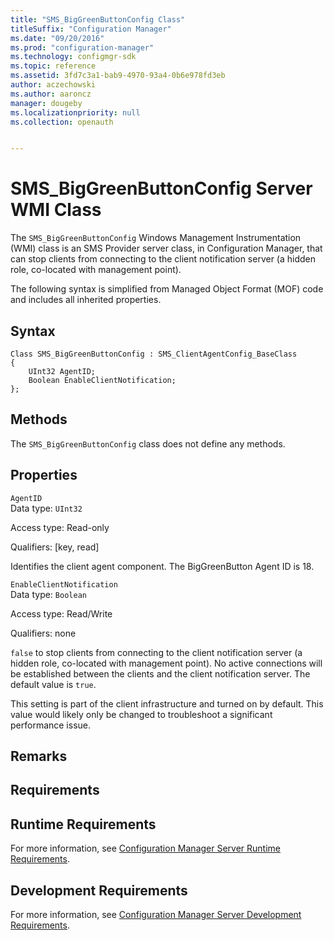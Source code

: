 ```yaml
---
title: "SMS_BigGreenButtonConfig Class"
titleSuffix: "Configuration Manager"
ms.date: "09/20/2016"
ms.prod: "configuration-manager"
ms.technology: configmgr-sdk
ms.topic: reference
ms.assetid: 3fd7c3a1-bab9-4970-93a4-0b6e978fd3eb
author: aczechowski
ms.author: aaroncz
manager: dougeby
ms.localizationpriority: null
ms.collection: openauth


---
```

# SMS_BigGreenButtonConfig Server WMI Class
The `SMS_BigGreenButtonConfig` Windows Management Instrumentation (WMI) class is an SMS Provider server class, in Configuration Manager, that can stop clients from connecting to the client notification server (a hidden role, co-located with management point).  

 The following syntax is simplified from Managed Object Format (MOF) code and includes all inherited properties.  

## Syntax  

```  
Class SMS_BigGreenButtonConfig : SMS_ClientAgentConfig_BaseClass  
{  
    UInt32 AgentID;  
    Boolean EnableClientNotification;  
};  
```  

## Methods  
 The `SMS_BigGreenButtonConfig` class does not define any methods.  

## Properties  
 `AgentID`  
 Data type: `UInt32`  

 Access type: Read-only  

 Qualifiers: [key, read]  

 Identifies the client agent component. The BigGreenButton Agent ID is 18.  

 `EnableClientNotification`  
 Data type: `Boolean`  

 Access type: Read/Write  

 Qualifiers: none  

 `false` to stop clients from connecting to the client notification server (a hidden role, co-located with management point). No active connections will be established between the clients and the client notification server. The default value is `true`.  

 This setting is part of the client infrastructure and turned on by default. This value would likely only be changed to troubleshoot a significant performance issue.  

## Remarks  

## Requirements  

## Runtime Requirements  
 For more information, see [Configuration Manager Server Runtime Requirements](../../../../../develop/core/reqs/server-runtime-requirements.md).  

## Development Requirements  
 For more information, see [Configuration Manager Server Development Requirements](../../../../../develop/core/reqs/server-development-requirements.md).  

